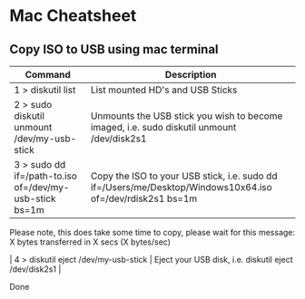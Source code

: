 # Mac Cheatsheet

## Copy ISO to USB using mac terminal

| Command | Description |
| ------- | ----------- |
| 1 > diskutil list | List mounted HD's and USB Sticks |
| 2 > sudo diskutil unmount /dev/my-usb-stick | Unmounts the USB stick you wish to become imaged, i.e. sudo diskutil unmount /dev/disk2s1 |
| 3 > sudo dd if=/path-to.iso of=/dev/my-usb-stick bs=1m | Copy the ISO to your USB stick, i.e. sudo dd if=/Users/me/Desktop/Windows10x64.iso of=/dev/rdisk2s1 bs=1m |

Please note, this does take some time to copy, please wait for this message: X bytes transferred in X secs (X bytes/sec)

| 4 > diskutil eject /dev/my-usb-stick | Eject your USB disk, i.e. diskutil eject /dev/disk2s1 |

Done